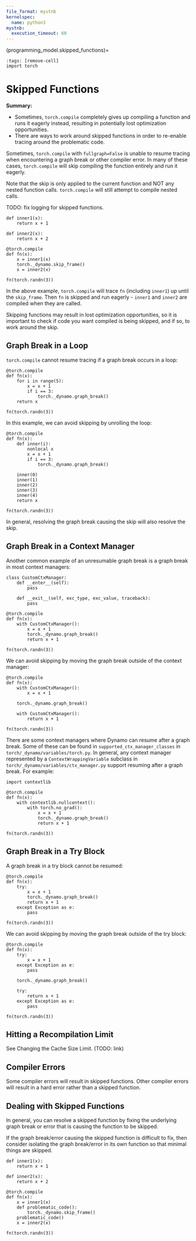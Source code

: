 ```yaml
---
file_format: mystnb
kernelspec:
  name: python3
mystnb:
  execution_timeout: 60
---
```


(programming_model.skipped_functions)=

```{code-cell}
:tags: [remove-cell]
import torch
```

# Skipped Functions

**Summary:**
- Sometimes, `torch.compile` completely gives up compiling a function and runs it eagerly instead,
  resulting in potentially lost optimization opportunities.
- There are ways to work around skipped functions in order to re-enable tracing around the problematic code.

Sometimes, `torch.compile` with `fullgraph=False` is unable to resume tracing when encountering a graph break
or other compiler error. In many of these cases, `torch.compile` will skip compiling the function entirely and run it eagerly.

Note that the skip is only applied to the current function and NOT any nested function calls.
`torch.compile` will still attempt to compile nested calls.

TODO: fix logging for skipped functions.

```{code-cell}
def inner1(x):
    return x + 1

def inner2(x):
    return x + 2

@torch.compile
def fn(x):
    x = inner1(x)
    torch._dynamo.skip_frame()
    x = inner2(x)

fn(torch.randn(3))
```

In the above example, `torch.compile` will trace `fn` (including `inner1`) up until the `skip_frame`.
Then `fn` is skipped and run eagerly - `inner1` and `inner2` are compiled when they are called.

Skipping functions may result in lost optimization opportunities,
so it is important to check if code you want compiled is being skipped, and if so, to work around the skip.

## Graph Break in a Loop

`torch.compile` cannot resume tracing if a graph break occurs in a loop:

```{code-cell}
@torch.compile
def fn(x):
    for i in range(5):
        x = x + 1
        if i == 3:
            torch._dynamo.graph_break()
    return x

fn(torch.randn(3))
```

In this example, we can avoid skipping by unrolling the loop:

```{code-cell}
@torch.compile
def fn(x):
    def inner(i):
        nonlocal x
        x = x + 1
        if i == 3:
            torch._dynamo.graph_break()

    inner(0)
    inner(1)
    inner(2)
    inner(3)
    inner(4)
    return x

fn(torch.randn(3))
```

In general, resolving the graph break causing the skip will also resolve the skip.

## Graph Break in a Context Manager

Another common example of an unresumable graph break is a graph break in most context managers:

```{code-cell}
class CustomCtxManager:
    def __enter__(self):
        pass

    def __exit__(self, exc_type, exc_value, traceback):
        pass

@torch.compile
def fn(x):
    with CustomCtxManager():
        x = x + 1
        torch._dynamo.graph_break()
        return x + 1

fn(torch.randn(3))
```

We can avoid skipping by moving the graph break outside of the context manager:

```{code-cell}
@torch.compile
def fn(x):
    with CustomCtxManager():
        x = x + 1

    torch._dynamo.graph_break()

    with CustomCtxManager():
        return x + 1

fn(torch.randn(3))
```

There are some context managers where Dynamo can resume after a graph break.
Some of these can be found in `supported_ctx_manager_classes` in `torch/_dynamo/variables/torch.py`.
In general, any context manager represented by a `ContextWrappingVariable` subclass in
`torch/_dynamo/variables/ctx_manager.py` support resuming after a graph break. For example:

```{code-cell}
import contextlib

@torch.compile
def fn(x):
    with contextlib.nullcontext():
        with torch.no_grad():
            x = x + 1
            torch._dynamo.graph_break()
            return x + 1

fn(torch.randn(3))
```

## Graph Break in a Try Block

A graph break in a try block cannot be resumed:

```{code-cell}
@torch.compile
def fn(x):
    try:
        x = x + 1
        torch._dynamo.graph_break()
        return x + 1
    except Exception as e:
        pass

fn(torch.randn(3))
```

We can avoid skipping by moving the graph break outside of the try block:

```{code-cell}
@torch.compile
def fn(x):
    try:
        x = x + 1
    except Exception as e:
        pass

    torch._dynamo.graph_break()

    try:
        return x + 1
    except Exception as e:
        pass

fn(torch.randn(3))
```

## Hitting a Recompilation Limit
See Changing the Cache Size Limit. (TODO: link)

## Compiler Errors
Some compiler errors will result in skipped functions.
Other compiler errors will result in a hard error rather than a skipped function.

## Dealing with Skipped Functions
In general, you can resolve a skipped function by fixing the underlying graph break or error that
is causing the function to be skipped.

If the graph break/error causing the skipped function is difficult to fix,
then consider isolating the graph break/error in its own function so that minimal things are skipped.

```{code-cell}
def inner1(x):
    return x + 1

def inner2(x):
    return x + 2

@torch.compile
def fn(x):
    x = inner1(x)
    def problematic_code():
        torch._dynamo.skip_frame()
    problematic_code()
    x = inner2(x)

fn(torch.randn(3))
```
